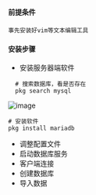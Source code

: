 #### 前提条件
  
    事先安装好vim等文本编辑工具

#### 安装步骤
- 安装服务器端软件
~~~
  # 搜索数据库，看是否存在
  pkg search mysql
~~~
  ![image](https://github.com/light2001/MyDocs/assets/3821091/5c2b42ec-63e4-4c27-9c3e-906fbd46c76f)

~~~
# 安装软件
pkg install mariadb
~~~
- 调整配置文件
- 启动数据库服务
- 客户端连接
- 创建数据库
- 导入数据
  
